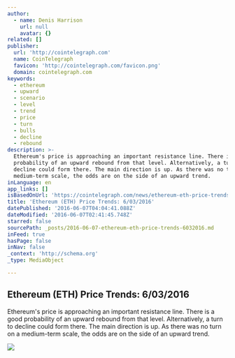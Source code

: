 ```yaml
---
author:
  - name: Denis Harrison
    url: null
    avatar: {}
related: []
publisher:
  url: 'http://cointelegraph.com'
  name: CoinTelegraph
  favicon: 'http://cointelegraph.com/favicon.png'
  domain: cointelegraph.com
keywords:
  - ethereum
  - upward
  - scenario
  - level
  - trend
  - price
  - turn
  - bulls
  - decline
  - rebound
description: >-
  Ethereum's price is approaching an important resistance line. There is a good
  probability of an upward rebound from that level. Alternatively, a turn to
  decline could form there. The main direction is up. As there was no turn on a
  medium-term scale, the odds are on the side of an upward trend.
inLanguage: en
app_links: []
isBasedOnUrl: 'https://cointelegraph.com/news/ethereum-eth-price-trends-6032016'
title: 'Ethereum (ETH) Price Trends: 6/03/2016'
datePublished: '2016-06-07T04:04:41.088Z'
dateModified: '2016-06-07T02:41:45.748Z'
starred: false
sourcePath: _posts/2016-06-07-ethereum-eth-price-trends-6032016.md
inFeed: true
hasPage: false
inNav: false
_context: 'http://schema.org'
_type: MediaObject

---
```

<article style=""><h1>Ethereum (ETH) Price Trends: 6/03/2016</h1><p>Ethereum's price is approaching an important resistance line. There is a good probability of an upward rebound from that level. Alternatively, a turn to decline could form there. The main direction is up. As there was no turn on a medium-term scale, the odds are on the side of an upward trend.</p><img src="https://lh5.googleusercontent.com/NoK16PJoBeurUr3FfdsMUwIh3vRvlJuQVWicZ25IZr1YytnIdoTh-l-0a1Jqp4halKt219Ec73tkOGbmNq1H-RHbPlVkvcj94EW2W45qNSAmFz7n9xH6yxy0yxiB5-4KXQvGw_tU" /></article>